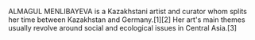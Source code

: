 ALMAGUL MENLIBAYEVA is a Kazakhstani artist and curator whom splits her time between Kazakhstan and Germany.[1][2] Her art's main themes usually revolve around social and ecological issues in Central Asia.[3]
